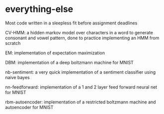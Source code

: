 # everything-else
Most code written in a sleepless fit before assignment deadlines

CV-HMM: a hidden markov model over characters in a word to generate consonant and vowel pattern, done to practice implementing an HMM from scratch

EM: implementation of expectation maximization

DBM: implementation of a deep boltzmann machine for MNIST

nb-sentiment: a very quick implementation of a sentiment classifier using naive bayes

nn-feedforward: implementation of a 1 and 2 layer feed forward neural net for MNIST

rbm-autoencoder: implementation of a restricted boltzmann machine and autoencoder for MNIST
